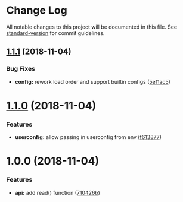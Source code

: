 # Change Log

All notable changes to this project will be documented in this file. See [standard-version](https://github.com/conventional-changelog/standard-version) for commit guidelines.

<a name="1.1.1"></a>
## [1.1.1](https://github.com/npm/libnpmconfig/compare/v1.1.0...v1.1.1) (2018-11-04)


### Bug Fixes

* **config:** rework load order and support builtin configs ([5ef1ac5](https://github.com/npm/libnpmconfig/commit/5ef1ac5))



<a name="1.1.0"></a>
# [1.1.0](https://github.com/npm/libnpmconfig/compare/v1.0.0...v1.1.0) (2018-11-04)


### Features

* **userconfig:** allow passing in userconfig from env ([f613877](https://github.com/npm/libnpmconfig/commit/f613877))



<a name="1.0.0"></a>
# 1.0.0 (2018-11-04)


### Features

* **api:** add read() function ([710426b](https://github.com/npm/libnpmconfig/commit/710426b))
